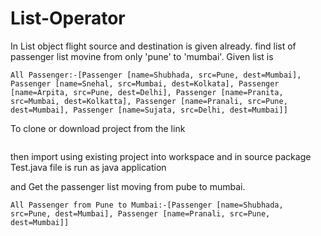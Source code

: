 # List-Operator
In List object flight source and destination is given already.
find list of passenger list movine from only 'pune' to 'mumbai'.
Given list is
```
All Passenger:-[Passenger [name=Shubhada, src=Pune, dest=Mumbai], Passenger [name=Snehal, src=Mumbai, dest=Kolkata], Passenger [name=Arpita, src=Pune, dest=Delhi], Passenger [name=Pranita, src=Mumbai, dest=Kolkatta], Passenger [name=Pranali, src=Pune, dest=Mumbai], Passenger [name=Sujata, src=Delhi, dest=Mumbai]]
```
To clone or download project from the link
```

```

then import using existing project into workspace
and in source package Test.java file is run as java application


and Get the passenger list moving from pube to mumbai.

```
All Passenger from Pune to Mumbai:-[Passenger [name=Shubhada, src=Pune, dest=Mumbai], Passenger [name=Pranali, src=Pune, dest=Mumbai]]
```
